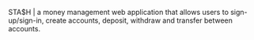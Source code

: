 STA$H | a money management web application that allows users to sign-up/sign-in, create accounts, deposit, withdraw and transfer between accounts.
